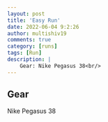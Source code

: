 ```yaml
---
layout: post
title: 'Easy Run'
date: 2022-06-04 9:2:26
author: multishiv19
comments: true
category: [runs]
tags: [Run]
description: |
    Gear: Nike Pegasus 38<br/>
---
```


## Gear
Nike Pegasus 38



<div width='100%' class='strava-embed-placeholder' data-embed-type='activity' data-embed-id='7250205529'></div>
<script src='https://strava-embeds.com/embed.js'></script>

